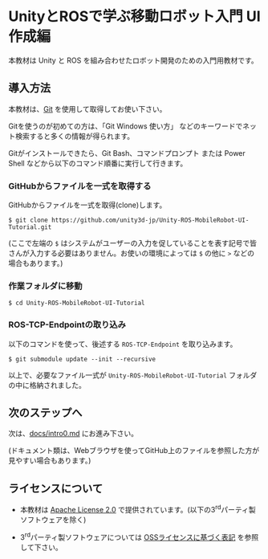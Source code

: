 # UnityとROSで学ぶ移動ロボット入門 UI作成編

本教材は Unity と ROS を組み合わせたロボット開発のための入門用教材です。

## 導入方法

本教材は、[Git](https://git-scm.com/) を使用して取得してお使い下さい。

Gitを使うのが初めての方は、「Git Windows 使い方」 などのキーワードでネット検索すると多くの情報が得られます。

Gitがインストールできたら、Git Bash、コマンドプロンプト または Power Shell などから以下のコマンド順番に実行して行きます。

### GitHubからファイルを一式を取得する

GitHubからファイルを一式を取得(clone)します。
```
$ git clone https://github.com/unity3d-jp/Unity-ROS-MobileRobot-UI-Tutorial.git
```
(ここで左端の `$` はシステムがユーザーの入力を促していることを表す記号で皆さんが入力する必要はありません。お使いの環境によっては `$` の他に `>` などの場合もあります。)

### 作業フォルダに移動
```
$ cd Unity-ROS-MobileRobot-UI-Tutorial
```

### ROS-TCP-Endpointの取り込み

以下のコマンドを使って、後述する `ROS-TCP-Endpoint` を取り込みます。
```
$ git submodule update --init --recursive
```

以上で、必要なファイル一式が `Unity-ROS-MobileRobot-UI-Tutorial` フォルダの中に格納されました。

## 次のステップへ

次は、[docs/intro0.md](docs/intro0.md) にお進み下さい。

(ドキュメント類は、Webブラウザを使ってGitHub上のファイルを参照した方が見やすい場合もあります。)

## ライセンスについて

* 本教材は [Apache License 2.0](./LICENSE-2.0.txt) で提供されています。(以下の3<sup>rd</sup>パーティ製ソフトウェアを除く)

* 3<sup>rd</sup>パーティ製ソフトウェアについては [OSSライセンスに基づく表記](./THIRD-PARTY-LICENSE.md) を参照して下さい。
